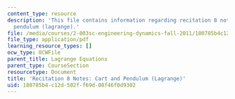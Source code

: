 ```yaml
---
content_type: resource
description: 'This file contains information regarding recitation 8 notes: cart and
  pendulum (lagrange).'
file: /media/courses/2-003sc-engineering-dynamics-fall-2011/180785b4c12d502ff69d08f46f0d9302_MIT2_003SCF11_rec8notes1.pdf
file_type: application/pdf
learning_resource_types: []
ocw_type: OCWFile
parent_title: Lagrange Equations
parent_type: CourseSection
resourcetype: Document
title: 'Recitation 8 Notes: Cart and Pendulum (Lagrange)'
uid: 180785b4-c12d-502f-f69d-08f46f0d9302
---
```

